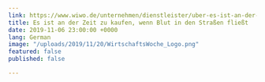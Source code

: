 ```yaml
---
link: https://www.wiwo.de/unternehmen/dienstleister/uber-es-ist-an-der-zeit-zu-kaufen-wenn-blut-in-den-strassen-fliesst/25199344.html
title: Es ist an der Zeit zu kaufen, wenn Blut in den Straßen fließt
date: 2019-11-06 23:00:00 +0000
lang: German
image: "/uploads/2019/11/20/WirtschaftsWoche_Logo.png"
featured: false
published: false

---
```

